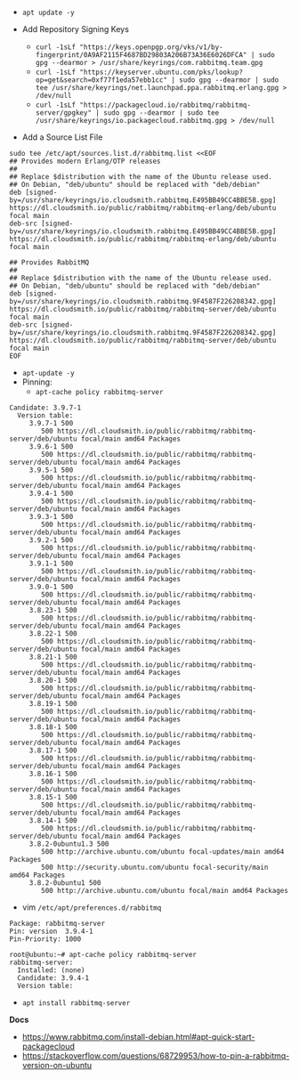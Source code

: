 - `apt update -y`
- Add Repository Signing Keys
    - `curl -1sLf "https://keys.openpgp.org/vks/v1/by-fingerprint/0A9AF2115F4687BD29803A206B73A36E6026DFCA" | sudo gpg --dearmor > /usr/share/keyrings/com.rabbitmq.team.gpg`
    - `curl -1sLf "https://keyserver.ubuntu.com/pks/lookup?op=get&search=0xf77f1eda57ebb1cc" | sudo gpg --dearmor | sudo tee /usr/share/keyrings/net.launchpad.ppa.rabbitmq.erlang.gpg > /dev/null`
    - `curl -1sLf "https://packagecloud.io/rabbitmq/rabbitmq-server/gpgkey" | sudo gpg --dearmor | sudo tee /usr/share/keyrings/io.packagecloud.rabbitmq.gpg > /dev/null`

- Add a Source List File

```
sudo tee /etc/apt/sources.list.d/rabbitmq.list <<EOF
## Provides modern Erlang/OTP releases
##
## Replace $distribution with the name of the Ubuntu release used.
## On Debian, "deb/ubuntu" should be replaced with "deb/debian"
deb [signed-by=/usr/share/keyrings/io.cloudsmith.rabbitmq.E495BB49CC4BBE5B.gpg] https://dl.cloudsmith.io/public/rabbitmq/rabbitmq-erlang/deb/ubuntu focal main
deb-src [signed-by=/usr/share/keyrings/io.cloudsmith.rabbitmq.E495BB49CC4BBE5B.gpg] https://dl.cloudsmith.io/public/rabbitmq/rabbitmq-erlang/deb/ubuntu focal main

## Provides RabbitMQ
##
## Replace $distribution with the name of the Ubuntu release used.
## On Debian, "deb/ubuntu" should be replaced with "deb/debian"
deb [signed-by=/usr/share/keyrings/io.cloudsmith.rabbitmq.9F4587F226208342.gpg] https://dl.cloudsmith.io/public/rabbitmq/rabbitmq-server/deb/ubuntu focal main
deb-src [signed-by=/usr/share/keyrings/io.cloudsmith.rabbitmq.9F4587F226208342.gpg] https://dl.cloudsmith.io/public/rabbitmq/rabbitmq-server/deb/ubuntu focal main
EOF
```

- `apt-update -y`
- Pinning:
    + `apt-cache policy rabbitmq-server`

```  
Candidate: 3.9.7-1
  Version table:
     3.9.7-1 500
        500 https://dl.cloudsmith.io/public/rabbitmq/rabbitmq-server/deb/ubuntu focal/main amd64 Packages
     3.9.6-1 500
        500 https://dl.cloudsmith.io/public/rabbitmq/rabbitmq-server/deb/ubuntu focal/main amd64 Packages
     3.9.5-1 500
        500 https://dl.cloudsmith.io/public/rabbitmq/rabbitmq-server/deb/ubuntu focal/main amd64 Packages
     3.9.4-1 500
        500 https://dl.cloudsmith.io/public/rabbitmq/rabbitmq-server/deb/ubuntu focal/main amd64 Packages
     3.9.3-1 500
        500 https://dl.cloudsmith.io/public/rabbitmq/rabbitmq-server/deb/ubuntu focal/main amd64 Packages
     3.9.2-1 500
        500 https://dl.cloudsmith.io/public/rabbitmq/rabbitmq-server/deb/ubuntu focal/main amd64 Packages
     3.9.1-1 500
        500 https://dl.cloudsmith.io/public/rabbitmq/rabbitmq-server/deb/ubuntu focal/main amd64 Packages
     3.9.0-1 500
        500 https://dl.cloudsmith.io/public/rabbitmq/rabbitmq-server/deb/ubuntu focal/main amd64 Packages
     3.8.23-1 500
        500 https://dl.cloudsmith.io/public/rabbitmq/rabbitmq-server/deb/ubuntu focal/main amd64 Packages
     3.8.22-1 500
        500 https://dl.cloudsmith.io/public/rabbitmq/rabbitmq-server/deb/ubuntu focal/main amd64 Packages
     3.8.21-1 500
        500 https://dl.cloudsmith.io/public/rabbitmq/rabbitmq-server/deb/ubuntu focal/main amd64 Packages
     3.8.20-1 500
        500 https://dl.cloudsmith.io/public/rabbitmq/rabbitmq-server/deb/ubuntu focal/main amd64 Packages
     3.8.19-1 500
        500 https://dl.cloudsmith.io/public/rabbitmq/rabbitmq-server/deb/ubuntu focal/main amd64 Packages
     3.8.18-1 500
        500 https://dl.cloudsmith.io/public/rabbitmq/rabbitmq-server/deb/ubuntu focal/main amd64 Packages
     3.8.17-1 500
        500 https://dl.cloudsmith.io/public/rabbitmq/rabbitmq-server/deb/ubuntu focal/main amd64 Packages
     3.8.16-1 500
        500 https://dl.cloudsmith.io/public/rabbitmq/rabbitmq-server/deb/ubuntu focal/main amd64 Packages
     3.8.15-1 500
        500 https://dl.cloudsmith.io/public/rabbitmq/rabbitmq-server/deb/ubuntu focal/main amd64 Packages
     3.8.14-1 500
        500 https://dl.cloudsmith.io/public/rabbitmq/rabbitmq-server/deb/ubuntu focal/main amd64 Packages
     3.8.2-0ubuntu1.3 500
        500 http://archive.ubuntu.com/ubuntu focal-updates/main amd64 Packages
        500 http://security.ubuntu.com/ubuntu focal-security/main amd64 Packages
     3.8.2-0ubuntu1 500
        500 http://archive.ubuntu.com/ubuntu focal/main amd64 Packages

```

- vim `/etc/apt/preferences.d/rabbitmq`
```
Package: rabbitmq-server
Pin: version  3.9.4-1
Pin-Priority: 1000
```

```
root@ubuntu:~# apt-cache policy rabbitmq-server
rabbitmq-server:
  Installed: (none)
  Candidate: 3.9.4-1
  Version table:
```

- `apt install rabbitmq-server`

__Docs__
- https://www.rabbitmq.com/install-debian.html#apt-quick-start-packagecloud
- https://stackoverflow.com/questions/68729953/how-to-pin-a-rabbitmq-version-on-ubuntu


